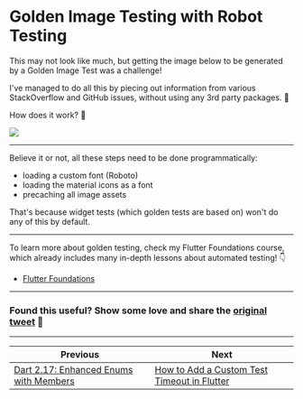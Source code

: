 # Golden Image Testing with Robot Testing

This may not look like much, but getting the image below to be generated by a Golden Image Test was a challenge!

I've managed to do all this by piecing out information from various StackOverflow and GitHub issues, without using any 3rd party packages. 💪

How does it work? 🧵

![](051-golden-precache-images.png)

---

Believe it or not, all these steps need to be done programmatically:

- loading a custom font (Roboto)
- loading the material icons as a font
- precaching all image assets

That's because widget tests (which golden tests are based on) won't do any of this by default.

---

To learn more about golden testing, check my Flutter Foundations course, which already includes many in-depth lessons about automated testing! 👇

- [Flutter Foundations](https://codewithandrea.com/courses/flutter-foundations/)

---

### Found this useful? Show some love and share the [original tweet](https://twitter.com/biz84/status/1526572320202047488) 🙏

---

| Previous | Next |
| -------- | ---- |
| [Dart 2.17: Enhanced Enums with Members](../0050-dart-2-17-enhanced-enums-with-members/index.md) | [How to Add a Custom Test Timeout in Flutter](../0052-custom-test-timeout/index.md) |
